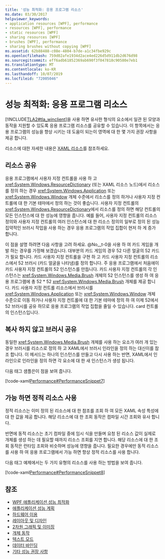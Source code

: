 ```yaml
---
title: '성능 최적화: 응용 프로그램 리소스'
ms.date: 03/30/2017
helpviewer_keywords:
- application resources [WPF], performance
- resources [WPF], performance
- static resources [WPF]
- sharing resources [WPF]
- brushes [WPF], performance
- sharing brushes without copying [WPF]
ms.assetid: 62b88488-c08e-4804-b7de-a1c34fbe929c
ms.openlocfilehash: 759d02afe1934d2ace4ed226d5d911db2d676d98
ms.sourcegitcommit: eff6adb61852369ab690f3f047818c90580e7eb1
ms.translationtype: MT
ms.contentlocale: ko-KR
ms.lasthandoff: 10/07/2019
ms.locfileid: "72005046"
---
```

# <a name="optimizing-performance-application-resources"></a>성능 최적화: 응용 프로그램 리소스
[!INCLUDE[TLA2#tla_winclient](../../../../includes/tla2sharptla-winclient-md.md)]을 사용 하면 유사한 형식의 요소에서 일관 된 모양과 동작을 지원할 수 있도록 응용 프로그램 리소스를 공유할 수 있습니다. 이 항목에서는 응용 프로그램의 성능을 향상 시키는 데 도움이 되는이 영역에 대 한 몇 가지 권장 사항을 제공 합니다.  
  
 리소스에 대한 자세한 내용은 [XAML 리소스](xaml-resources.md)를 참조하세요.  
  
## <a name="sharing-resources"></a>리소스 공유  
 응용 프로그램에서 사용자 지정 컨트롤을 사용 하 고 <xref:System.Windows.ResourceDictionary> (또는 XAML 리소스 노드)에서 리소스를 정의 하는 경우 <xref:System.Windows.Application> 또는 <xref:System.Windows.Window> 개체 수준에서 리소스를 정의 하거나 사용자 지정 컨트롤에 대 한 기본 테마에서 정의 하는 것이 좋습니다. 사용자 지정 컨트롤의 <xref:System.Windows.ResourceDictionary>에서 리소스를 정의 하면 해당 컨트롤의 모든 인스턴스에 대 한 성능에 영향을 줍니다. 예를 들어, 사용자 지정 컨트롤의 리소스 정의와 사용자 지정 컨트롤의 여러 인스턴스에 대 한 리소스 정의의 일부로 정의 된 성능 집약적인 브러시 작업을 사용 하는 경우 응용 프로그램의 작업 집합이 현저 하 게 증가 합니다.  
  
 이 점을 설명 하려면 다음 사항을 고려 하세요. @No__t-0을 사용 하 여 카드 게임을 개발 하는 경우를 가정해 보겠습니다. 대부분의 카드 게임의 경우 52 다른 얼굴의 52 카드가 필요 합니다. 카드 사용자 지정 컨트롤을 구현 하 고 카드 사용자 지정 컨트롤의 리소스에서 52 브러시 (카드 얼굴을 나타냄)를 정의 합니다. 주 응용 프로그램에서 처음에이 카드 사용자 지정 컨트롤의 52 인스턴스를 만듭니다. 카드 사용자 지정 컨트롤의 각 인스턴스는 <xref:System.Windows.Media.Brush> 개체의 52 인스턴스를 생성 하 여 응용 프로그램에 총 52 * 52 <xref:System.Windows.Media.Brush> 개체를 제공 합니다. 카드 사용자 지정 컨트롤 리소스에서 브러시를 <xref:System.Windows.Application> 또는 <xref:System.Windows.Window> 개체 수준으로 이동 하거나 사용자 지정 컨트롤에 대 한 기본 테마에 정의 하 여 이제 52에서 52 브러시를 공유 하므로 응용 프로그램의 작업 집합을 줄일 수 있습니다. card 컨트롤의 인스턴스입니다.  
  
## <a name="sharing-a-brush-without-copying"></a>복사 하지 않고 브러시 공유  
 동일한 <xref:System.Windows.Media.Brush> 개체를 사용 하는 요소가 여러 개 있는 경우 브러시를 리소스로 정의 하 고 XAML에서 브러시 인라인을 정의 하는 대신이를 참조 합니다. 이 메서드는 하나의 인스턴스를 만들고 다시 사용 하는 반면, XAML에서 인라인으로 인라인을 정의 하면 각 요소에 대 한 새 인스턴스가 생성 됩니다.  
  
 다음 태그 샘플은이 점을 보여 줍니다.  
  
 [!code-xaml[Performance#PerformanceSnippet7](~/samples/snippets/csharp/VS_Snippets_Wpf/Performance/CSharp/BrushResource.xaml#performancesnippet7)]  
  
## <a name="use-static-resources-when-possible"></a>가능 하면 정적 리소스 사용  
 정적 리소스는 이미 정의 된 리소스에 대 한 참조를 조회 하 여 모든 XAML 속성 특성에 대 한 값을 제공 합니다. 해당 리소스에 대 한 조회 동작은 컴파일 시간 조회와 유사 합니다.  
  
 반면에 동적 리소스는 초기 컴파일 중에 임시 식을 만들며 요청 된 리소스 값이 실제로 개체를 생성 하는 데 필요할 때까지 리소스 조회를 지연 합니다. 해당 리소스에 대 한 조회 동작은 런타임 조회와 비슷하며 성능에 영향을 줍니다. 필요한 경우에만 동적 리소스를 사용 하 여 응용 프로그램에서 가능 하면 항상 정적 리소스를 사용 합니다.  
  
 다음 태그 예제에서는 두 가지 유형의 리소스를 사용 하는 방법을 보여 줍니다.  
  
 [!code-xaml[Performance#PerformanceSnippet8](~/samples/snippets/csharp/VS_Snippets_Wpf/Performance/CSharp/DynamicResource.xaml#performancesnippet8)]  
  
## <a name="see-also"></a>참조

- [WPF 애플리케이션 성능 최적화](optimizing-wpf-application-performance.md)
- [애플리케이션 성능 계획](planning-for-application-performance.md)
- [하드웨어 이용](optimizing-performance-taking-advantage-of-hardware.md)
- [레이아웃 및 디자인](optimizing-performance-layout-and-design.md)
- [2차원 그래픽 및 이미징](optimizing-performance-2d-graphics-and-imaging.md)
- [개체 동작](optimizing-performance-object-behavior.md)
- [텍스트 모드](optimizing-performance-text.md)
- [데이터 바인딩](optimizing-performance-data-binding.md)
- [기타 성능 권장 사항](optimizing-performance-other-recommendations.md)
